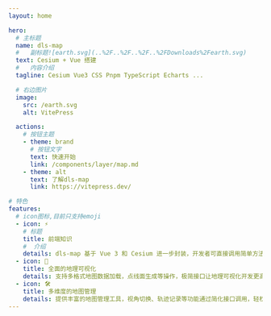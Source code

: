 ```yaml
---
layout: home

hero:
  # 主标题
  name: dls-map
  #   副标题![earth.svg](..%2F..%2F..%2F..%2FDownloads%2Fearth.svg)
  text: Cesium + Vue 搭建
  #   内容介绍
  tagline: Cesium Vue3 CSS Pnpm TypeScript Echarts ...

  # 右边图片
  image:
    src: /earth.svg
    alt: VitePress

  actions:
    # 按钮主题
    - theme: brand
      # 按钮文字
      text: 快速开始
      link: /components/layer/map.md
    - theme: alt
      text: 了解dls-map
      link: https://vitepress.dev/

# 特色
features:
  # icon图标,目前只支持emoji
  - icon: ⚡️
    # 标题
    title: 前端知识
    #  介绍
    details: dls-map 基于 Vue 3 和 Cesium 进一步封装，开发者可直接调用简单方法完成复杂的地图操作。
  - icon: 🖖
    title: 全面的地理可视化
    details: 支持多格式地图数据加载，点线面生成等操作，极简接口让地理可视化开发更高效便捷。
  - icon: 🛠️
    title: 多维度的地图管理
    details: 提供丰富的地图管理工具，视角切换、轨迹记录等功能通过简化接口调用，轻松实现复杂操作。
---
```

